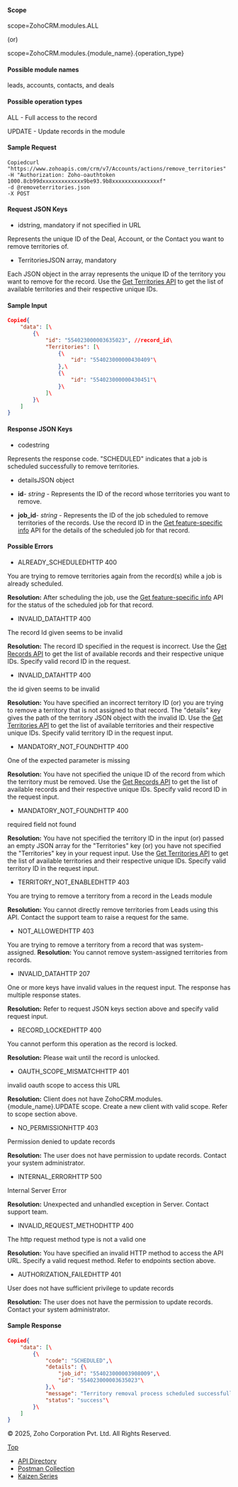 
#### Scope

scope=ZohoCRM.modules.ALL

(or)

scope=ZohoCRM.modules.{module\_name}.{operation\_type}

#### Possible module names

leads, accounts, contacts, and deals

#### Possible operation types

ALL - Full access to the record

UPDATE - Update records in the module

#### Sample Request

``` curl
Copiedcurl "https://www.zohoapis.com/crm/v7/Accounts/actions/remove_territories"
-H "Authorization: Zoho-oauthtoken 1000.8cb99dxxxxxxxxxxxxx9be93.9b8xxxxxxxxxxxxxxxf"
-d @removeterritories.json
-X POST
```

#### Request JSON Keys

- idstring, mandatory if not specified in URL



Represents the unique ID of the Deal, Account, or the Contact you want to remove territories of.

- TerritoriesJSON array, mandatory



Each JSON object in the array represents the unique ID of the territory you want to remove for the record. Use the [Get Territories API](https://www.zoho.com/crm/developer/docs/api/v7/territories.html) to get the list of available territories and their respective unique IDs.


#### Sample Input

``` json
Copied{
    "data": [\
        {\
            "id": "554023000003635023", //record_id\
            "Territories": [\
                {\
                    "id": "554023000000430409"\
                },\
                {\
                    "id": "554023000000430451"\
                }\
            ]\
        }\
    ]
}
```

#### Response JSON Keys

- codestring



Represents the response code. "SCHEDULED" indicates that a job is scheduled successfully to remove territories.

- detailsJSON object



- **id**- _string_ \- Represents the ID of the record whose territories you want to remove.
- **job\_id**- _string_ \- Represents the ID of the job scheduled to remove territories of the records. Use the record ID in the [Get feature-specific info](https://www.zoho.com/crm/developer/docs/api/v7/feature-info.html) API for the details of the scheduled job for that record.

#### Possible Errors

- ALREADY\_SCHEDULEDHTTP 400



You are trying to remove territories again from the record(s) while a job is already scheduled.

**Resolution:** After scheduling the job, use the [Get feature-specific info](https://www.zoho.com/crm/developer/docs/api/v7/feature-info.html) API for the status of the scheduled job for that record.

- INVALID\_DATAHTTP 400



The record Id given seems to be invalid

**Resolution:** The record ID specified in the request is incorrect. Use the [Get Records API](https://www.zoho.com/crm/developer/docs/api/v7/get-records.html) to get the list of available records and their respective unique IDs. Specify valid record ID in the request.

- INVALID\_DATAHTTP 400



the id given seems to be invalid

**Resolution:** You have specified an incorrect territory ID (or) you are trying to remove a territory that is not assigned to that record. The "details" key gives the path of the territory JSON object with the invalid ID. Use the [Get Territories API](https://www.zoho.com/crm/developer/docs/api/v7/territories.html) to get the list of available territories and their respective unique IDs. Specify valid territory ID in the request input.

- MANDATORY\_NOT\_FOUNDHTTP 400



One of the expected parameter is missing

**Resolution:** You have not specified the unique ID of the record from which the territory must be removed. Use the [Get Records API](https://www.zoho.com/crm/developer/docs/api/v7/get-records.html) to get the list of available records and their respective unique IDs. Specify valid record ID in the request input.

- MANDATORY\_NOT\_FOUNDHTTP 400



required field not found

**Resolution:** You have not specified the territory ID in the input (or) passed an empty JSON array for the "Territories" key (or) you have not specified the "Territories" key in your request input. Use the [Get Territories API](https://www.zoho.com/crm/developer/docs/api/v7/territories.html) to get the list of available territories and their respective unique IDs. Specify valid territory ID in the request input.

- TERRITORY\_NOT\_ENABLEDHTTP 403



You are trying to remove a territory from a record in the Leads module

**Resolution:** You cannot directly remove territories from Leads using this API. Contact the support team to raise a request for the same.

- NOT\_ALLOWEDHTTP 403



You are trying to remove a territory from a record that was system-assigned. **Resolution:** You cannot remove system-assigned territories from records.

- INVALID\_DATAHTTP 207



One or more keys have invalid values in the request input. The response has multiple response states.

**Resolution:** Refer to request JSON keys section above and specify valid request input.

- RECORD\_LOCKEDHTTP 400



You cannot perform this operation as the record is locked.

**Resolution:** Please wait until the record is unlocked.

- OAUTH\_SCOPE\_MISMATCHHTTP 401



invalid oauth scope to access this URL

**Resolution:** Client does not have ZohoCRM.modules.{module\_name}.UPDATE scope. Create a new client with valid scope. Refer to scope section above.

- NO\_PERMISSIONHTTP 403



Permission denied to update records

**Resolution:** The user does not have permission to update records. Contact your system administrator.

- INTERNAL\_ERRORHTTP 500



Internal Server Error

**Resolution:** Unexpected and unhandled exception in Server. Contact support team.

- INVALID\_REQUEST\_METHODHTTP 400



The http request method type is not a valid one

**Resolution:** You have specified an invalid HTTP method to access the API URL. Specify a valid request method. Refer to endpoints section above.

- AUTHORIZATION\_FAILEDHTTP 401



User does not have sufficient privilege to update records

**Resolution:** The user does not have the permission to update records. Contact your system administrator.


#### Sample Response

``` json
Copied{
    "data": [\
        {\
            "code": "SCHEDULED",\
            "details": {\
                "job_id": "554023000003908009",\
                "id": "554023000003635023"\
            },\
            "message": "Territory removal process scheduled successfully",\
            "status": "success"\
        }\
    ]
}
```

© 2025, Zoho Corporation Pvt. Ltd. All Rights Reserved.

[Top](https://www.zoho.com/crm/developer/docs/api/v7/remove-territories-of-records.html#top)

- [API Directory](https://www.zoho.com/crm/developer/docs/api-directory.html?source_from=qlink_)
- [Postman Collection](https://www.postman.com/zohocrmdevelopers/workspace/zoho-crm-developers/overview?source_from=qlink_)
- [Kaizen Series](https://www.zoho.com/crm/developer/docs/kaizen-series-directory.html?source_from=qlink_)